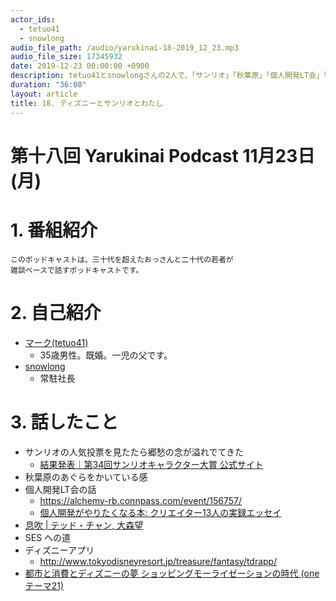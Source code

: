 ```yaml
---
actor_ids:
  - tetuo41
  - snowlong
audio_file_path: /audio/yarukinai-18-2019_12_23.mp3
audio_file_size: 17345932
date: 2019-12-23 00:00:00 +0900
description: tetuo41とsnowlongさんの2人で、「サンリオ」「秋葉原」「個人開発LT会」「テッド・チャン」について話しました。
duration: "36:08"
layout: article
title: 18. ディズニーとサンリオとわたし
---
```


# 第十八回 Yarukinai Podcast 11月23日(月)

# 1. 番組紹介
    このポッドキャストは、三十代を超えたおっさんと二十代の若者が
    雑談ベースで話すポッドキャストです。

# 2. 自己紹介
- [マーク(tetuo41)](https://twitter.com/tetuo41)
    - 35歳男性。既婚。一児の父です。
- [snowlong](https://twitter.com/_snowlong)
    - 常駐社長

# 3. 話したこと
- サンリオの人気投票を見たたら郷愁の念が溢れでてきた
    - [結果発表｜第34回サンリオキャラクター大賞 公式サイト](https://ranking.sanrio.co.jp/result/)
- 秋葉原のあぐらをかいている感
- 個人開発LT会の話
    - https://alchemy-rb.connpass.com/event/156757/
    - [個人開発がやりたくなる本: クリエイター13人の実録エッセイ](http://www.amazon.co.jp/exec/obidos/ASIN/B07R8WH6W7/31415q2-22/ref=nosim/)
- [息吹 | テッド・チャン, 大森望](https://www.amazon.co.jp/dp/4152098996)
- SES への道
- ディズニーアプリ
    - http://www.tokyodisneyresort.jp/treasure/fantasy/tdrapp/
- [都市と消費とディズニーの夢 ショッピングモーライゼーションの時代 (oneテーマ21)](https://www.amazon.co.jp/dp/404110307X/)
